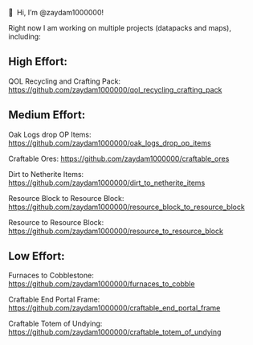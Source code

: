 👋 ‏‏‎ ‎Hi, I’m @zaydam1000000!

Right now I am working on multiple projects (datapacks and maps), including:

High Effort:
----
QOL Recycling and Crafting Pack: https://github.com/zaydam1000000/qol_recycling_crafting_pack

Medium Effort:
----
Oak Logs drop OP Items: https://github.com/zaydam1000000/oak_logs_drop_op_items

Craftable Ores: https://github.com/zaydam1000000/craftable_ores

Dirt to Netherite Items: https://github.com/zaydam1000000/dirt_to_netherite_items

Resource Block to Resource Block: https://github.com/zaydam1000000/resource_block_to_resource_block

Resource to Resource Block: https://github.com/zaydam1000000/resource_to_resource_block

Low Effort:
----
Furnaces to Cobblestone: https://github.com/zaydam1000000/furnaces_to_cobble

Craftable End Portal Frame: https://github.com/zaydam1000000/craftable_end_portal_frame

Craftable Totem of Undying: https://github.com/zaydam1000000/craftable_totem_of_undying
